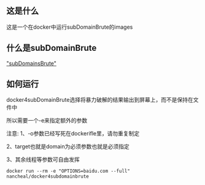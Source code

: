 ## 这是什么

这是一个在docker中运行subDomainBrute的images

## 什么是subDomainBrute

["subDomainsBrute"](https://github.com/lijiejie/subDomainsBrute)

## 如何运行

docker4subDomainBrute选择将暴力破解的结果输出到屏幕上，而不是保持在文件中

所以需要一个-e来指定额外的参数

注意:
1、-o参数已经写死在dockerifle里，请勿重复制定

2、target也就是domain为必须参数也就是必须指定

3、其余线程等参数可自由发挥

```
docker run --rm -e "OPTIONS=baidu.com --full" nancheal/docker4subdomainbrute
```
